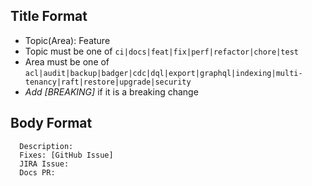 ## Title Format
 - Topic(Area): Feature
 - Topic must be one of `ci|docs|feat|fix|perf|refactor|chore|test`
 - Area must be one of `acl|audit|backup|badger|cdc|dql|export|graphql|indexing|multi-tenancy|raft|restore|upgrade|security`
 - *Add [BREAKING]* if it is a breaking change

## Body Format
```
  Description:
  Fixes: [GitHub Issue]
  JIRA Issue:
  Docs PR:
```
